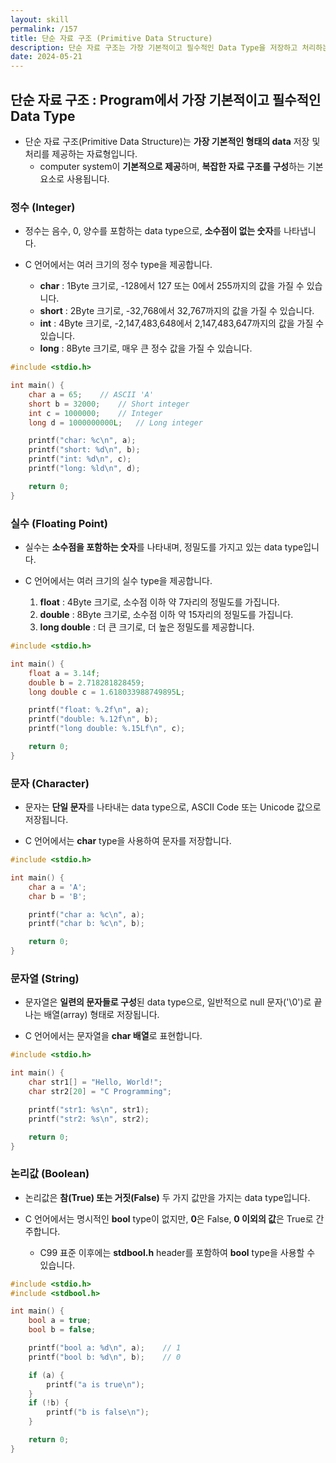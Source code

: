 ```yaml
---
layout: skill
permalink: /157
title: 단순 자료 구조 (Primitive Data Structure)
description: 단순 자료 구조는 가장 기본적이고 필수적인 Data Type을 저장하고 처리하는 자료 구조입니다.
date: 2024-05-21
---
```



## 단순 자료 구조 : Program에서 가장 기본적이고 필수적인 Data Type

- 단순 자료 구조(Primitive Data Structure)는 **가장 기본적인 형태의 data** 저장 및 처리를 제공하는 자료형입니다.
    - computer system이 **기본적으로 제공**하며, **복잡한 자료 구조를 구성**하는 기본 요소로 사용됩니다.


### 정수 (Integer)

- 정수는 음수, 0, 양수를 포함하는 data type으로, **소수점이 없는 숫자**를 나타냅니다.

- C 언어에서는 여러 크기의 정수 type을 제공합니다.
    - **char** : 1Byte 크기로, -128에서 127 또는 0에서 255까지의 값을 가질 수 있습니다.
    - **short** : 2Byte 크기로, -32,768에서 32,767까지의 값을 가질 수 있습니다.
    - **int** : 4Byte 크기로, -2,147,483,648에서 2,147,483,647까지의 값을 가질 수 있습니다.
    - **long** : 8Byte 크기로, 매우 큰 정수 값을 가질 수 있습니다.

```c
#include <stdio.h>

int main() {
    char a = 65;    // ASCII 'A'
    short b = 32000;    // Short integer
    int c = 1000000;    // Integer
    long d = 1000000000L;   // Long integer

    printf("char: %c\n", a);
    printf("short: %d\n", b);
    printf("int: %d\n", c);
    printf("long: %ld\n", d);

    return 0;
}
```


### 실수 (Floating Point)

- 실수는 **소수점을 포함하는 숫자**를 나타내며, 정밀도를 가지고 있는 data type입니다.

- C 언어에서는 여러 크기의 실수 type을 제공합니다.
    1. **float** : 4Byte 크기로, 소수점 이하 약 7자리의 정밀도를 가집니다.
    2. **double** : 8Byte 크기로, 소수점 이하 약 15자리의 정밀도를 가집니다.
    3. **long double** : 더 큰 크기로, 더 높은 정밀도를 제공합니다.

```c
#include <stdio.h>

int main() {
    float a = 3.14f;
    double b = 2.718281828459;
    long double c = 1.618033988749895L;

    printf("float: %.2f\n", a);
    printf("double: %.12f\n", b);
    printf("long double: %.15Lf\n", c);

    return 0;
}
```


### 문자 (Character)

- 문자는 **단일 문자**를 나타내는 data type으로, ASCII Code 또는 Unicode 값으로 저장됩니다.

- C 언어에서는 **char** type을 사용하여 문자를 저장합니다.

```c
#include <stdio.h>

int main() {
    char a = 'A';
    char b = 'B';

    printf("char a: %c\n", a);
    printf("char b: %c\n", b);

    return 0;
}
```


### 문자열 (String)

- 문자열은 **일련의 문자들로 구성**된 data type으로, 일반적으로 null 문자('\0')로 끝나는 배열(array) 형태로 저장됩니다.

- C 언어에서는 문자열을 **char 배열**로 표현합니다.

```c
#include <stdio.h>

int main() {
    char str1[] = "Hello, World!";
    char str2[20] = "C Programming";

    printf("str1: %s\n", str1);
    printf("str2: %s\n", str2);

    return 0;
}
```


### 논리값 (Boolean)

- 논리값은 **참(True) 또는 거짓(False)** 두 가지 값만을 가지는 data type입니다.

- C 언어에서는 명시적인 **bool** type이 없지만, **0**은 False, **0 이외의 값**은 True로 간주합니다.
    - C99 표준 이후에는 **stdbool.h** header를 포함하여 **bool** type을 사용할 수 있습니다.

```c
#include <stdio.h>
#include <stdbool.h>

int main() {
    bool a = true;
    bool b = false;

    printf("bool a: %d\n", a);    // 1
    printf("bool b: %d\n", b);    // 0

    if (a) {
        printf("a is true\n");
    }
    if (!b) {
        printf("b is false\n");
    }

    return 0;
}
```
